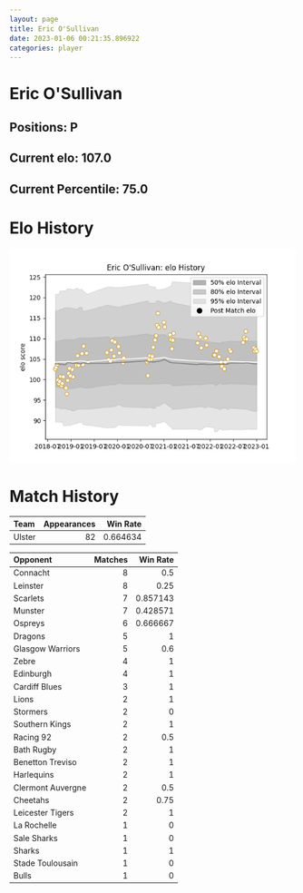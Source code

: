 ```yaml
---  
layout: page  
title: Eric O'Sullivan  
date: 2023-01-06 00:21:35.896922  
categories: player  
---
```

# Eric O'Sullivan

## Positions: P

## Current elo: 107.0

## Current Percentile: 75.0

# Elo History


![elo history](history_EricO'Sullivan.png)
# Match History


| Team   |   Appearances |   Win Rate |
|:-------|--------------:|-----------:|
| Ulster |            82 |   0.664634 |

| Opponent          |   Matches |   Win Rate |
|:------------------|----------:|-----------:|
| Connacht          |         8 |   0.5      |
| Leinster          |         8 |   0.25     |
| Scarlets          |         7 |   0.857143 |
| Munster           |         7 |   0.428571 |
| Ospreys           |         6 |   0.666667 |
| Dragons           |         5 |   1        |
| Glasgow Warriors  |         5 |   0.6      |
| Zebre             |         4 |   1        |
| Edinburgh         |         4 |   1        |
| Cardiff Blues     |         3 |   1        |
| Lions             |         2 |   1        |
| Stormers          |         2 |   0        |
| Southern Kings    |         2 |   1        |
| Racing 92         |         2 |   0.5      |
| Bath Rugby        |         2 |   1        |
| Benetton Treviso  |         2 |   1        |
| Harlequins        |         2 |   1        |
| Clermont Auvergne |         2 |   0.5      |
| Cheetahs          |         2 |   0.75     |
| Leicester Tigers  |         2 |   1        |
| La Rochelle       |         1 |   0        |
| Sale Sharks       |         1 |   0        |
| Sharks            |         1 |   1        |
| Stade Toulousain  |         1 |   0        |
| Bulls             |         1 |   0        |